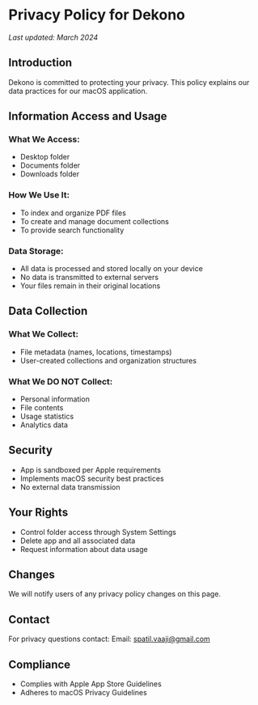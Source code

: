 # Privacy Policy for Dekono

_Last updated: March 2024_

## Introduction
Dekono is committed to protecting your privacy. This policy explains our data practices for our macOS application.

## Information Access and Usage
### What We Access:
- Desktop folder
- Documents folder
- Downloads folder

### How We Use It:
- To index and organize PDF files
- To create and manage document collections
- To provide search functionality

### Data Storage:
- All data is processed and stored locally on your device
- No data is transmitted to external servers
- Your files remain in their original locations

## Data Collection
### What We Collect:
- File metadata (names, locations, timestamps)
- User-created collections and organization structures

### What We DO NOT Collect:
- Personal information
- File contents
- Usage statistics
- Analytics data

## Security
- App is sandboxed per Apple requirements
- Implements macOS security best practices
- No external data transmission

## Your Rights
- Control folder access through System Settings
- Delete app and all associated data
- Request information about data usage

## Changes
We will notify users of any privacy policy changes on this page.

## Contact
For privacy questions contact:
Email: spatil.vaaji@gmail.com

## Compliance
- Complies with Apple App Store Guidelines
- Adheres to macOS Privacy Guidelines